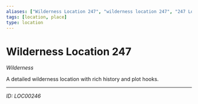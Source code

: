 ```yaml
---
aliases: ["Wilderness Location 247", "wilderness location 247", "247 Location Wilderness"]
tags: [location, place]
type: location
---
```


# Wilderness Location 247

*Wilderness*

A detailed wilderness location with rich history and plot hooks.

---
*ID: LOC00246*